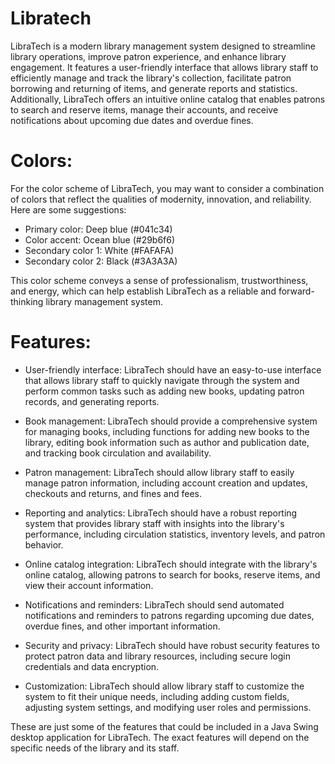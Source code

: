 # Libratech

LibraTech is a modern library management system designed to streamline library operations, improve patron experience, and enhance library engagement. It features a user-friendly interface that allows library staff to efficiently manage and track the library's collection, facilitate patron borrowing and returning of items, and generate reports and statistics. Additionally, LibraTech offers an intuitive online catalog that enables patrons to search and reserve items, manage their accounts, and receive notifications about upcoming due dates and overdue fines.

# Colors:
  
For the color scheme of LibraTech, you may want to consider a combination of colors that reflect the qualities of modernity, innovation, and reliability. Here are some suggestions:

* Primary color: Deep blue (#041c34)
* Color accent: Ocean blue (#29b6f6)
* Secondary color 1: White (#FAFAFA)
* Secondary color 2: Black (#3A3A3A)

This color scheme conveys a sense of professionalism, trustworthiness, and energy, which can help establish LibraTech as a reliable and forward-thinking library management system.

# Features:

* User-friendly interface: LibraTech should have an easy-to-use interface that allows library staff to quickly navigate through the system and perform common tasks such as adding new books, updating patron records, and generating reports.

* Book management: LibraTech should provide a comprehensive system for managing books, including functions for adding new books to the library, editing book information such as author and publication date, and tracking book circulation and availability.

* Patron management: LibraTech should allow library staff to easily manage patron information, including account creation and updates, checkouts and returns, and fines and fees.

* Reporting and analytics: LibraTech should have a robust reporting system that provides library staff with insights into the library's performance, including circulation statistics, inventory levels, and patron behavior.

* Online catalog integration: LibraTech should integrate with the library's online catalog, allowing patrons to search for books, reserve items, and view their account information.

* Notifications and reminders: LibraTech should send automated notifications and reminders to patrons regarding upcoming due dates, overdue fines, and other important information.

* Security and privacy: LibraTech should have robust security features to protect patron data and library resources, including secure login credentials and data encryption.

* Customization: LibraTech should allow library staff to customize the system to fit their unique needs, including adding custom fields, adjusting system settings, and modifying user roles and permissions.

These are just some of the features that could be included in a Java Swing desktop application for LibraTech. The exact features will depend on the specific needs of the library and its staff.
